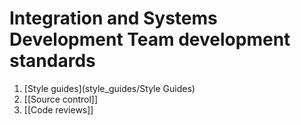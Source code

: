 # Integration and Systems Development Team development standards

1. [Style guides](style_guides/Style Guides)
2. [[Source control]]
3. [[Code reviews]]
